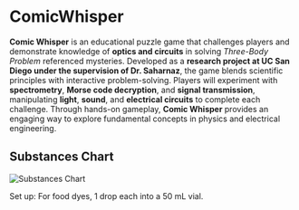 # ComicWhisper
**Comic Whisper** is an educational puzzle game that challenges players and demonstrate knowledge of **optics and circuits** in solving _Three-Body Problem_ referenced mysteries. Developed as a **research project at UC San Diego under the supervision of Dr. Saharnaz**, the game blends scientific principles with interactive problem-solving. Players will experiment with **spectrometry**, **Morse code decryption**, and **signal transmission**, manipulating **light**, **sound**, and **electrical circuits** to complete each challenge. Through hands-on gameplay, **Comic Whisper** provides an engaging way to explore fundamental concepts in physics and electrical engineering.

## Substances Chart
![Substances Chart](https://github.com/user-attachments/assets/7079ad52-e42a-48f3-a359-507e4e1ddaaf)

Set up: For food dyes, 1 drop each into a 50 mL vial.

